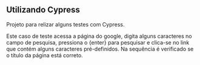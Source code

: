 ## Utilizando Cypress
Projeto para relizar alguns testes com Cypress.

Este caso de teste acessa a página do google, digita alguns caracteres no campo de pesquisa, pressiona o {enter} para pesquisar e clica-se no link que contém alguns caracteres pré-definidos. Na sequência é verificado se o título da página está correto.